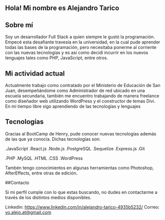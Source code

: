 ## Hola! Mi nombre es Alejandro Tarico

## Sobre mí

Soy un desarrollador Full Stack a quien siempre le gustó la programación. Empecé esta desafiante travesía en la universidad, en la cual pude aprender todas las bases de la programación, pero necesitaba ponerme al corriente con las nuevas tecnologías y es así como decidí incurrir en los nuevos lenguajes tales como PHP, JavaScript, entre otros.

## Mi actividad actual

Actualmente trabajo como contratado por el Ministerio de Educación de San Juan, desempeñándome como Administrador de red ubicado en una escuela secundaria, también me encuentro trabajando de manera freelance como diseñador web utilizando WordPress y el constructor de temas Divi. En mi tiempo libre sigo aprendiendo de las tecnologías y lenguajes

## Tecnologías 

Gracias al BootCamp de Henry, pude conocer nuevas tecnologías además de las que ya conocía. Dichas tecnologías son:

.JavaScript   .React.js    .Node.js    .PostgreSQL    .Sequelize    .Express.js    .Git
     
.PHP    .MySQL    .HTML    .CSS    .WordPress

Tambén tengo conocimientos en algunas herramientas como Photoshop, AfterEffects, entre otras de edición.

##Contacto

Si mi perfil cumple con lo que estas buscando, no dudes en contactarme a través de los distintos medios disponibles.

Linkedin: https://www.linkedin.com/in/alejandro-tarico-4935b5232/
Correo: yo.alejo.at@gmail.com

